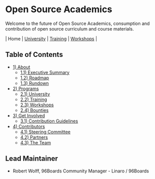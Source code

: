 # Open Source Academics   

Welcome to the future of Open Source Academics, consumption and contribution of open source curriculum and course materials.

| Home | [University](https://github.com/osacademics/university/) | [Training](https://github.com/osacademics/training) | [Workshops](https://github.com/osacademics/workshops/) |

## Table of Contents

- [1) About](about/README.md)
   - [1.1) Executive Summary](about/executive-summary.md)
   - [1.2) Roadmap](about/roadmap.md)
   - [1.3) Rundown](about/rundown.md)
- [2) Programs](programs/README.md)
   - [2.1) University](https://github.com/osacademics/university/)
   - [2.2) Training](https://github.com/osacademics/training/)
   - [2.3) Workshops](https://github.com/osacademics/workshops/)
   - [2.4) Bounties](https://github.com/osacademics/bounties)
- [3) Get Involved](get-involved/README.md)
   - [3.1) Contribution Guidelines](get-involved/contribution-guidelines.md)
- [4) Contributors](contributors/README.md)
   - [4.1) Steering Committee](contributors/steering-committee.md)
   - [4.2) Partners](contributors/partners.md)
   - [4.3) The Team](contributors/team.md)

## Lead Maintainer

- Robert Wolff, 96Boards Community Manager - Linaro / 96Boards

